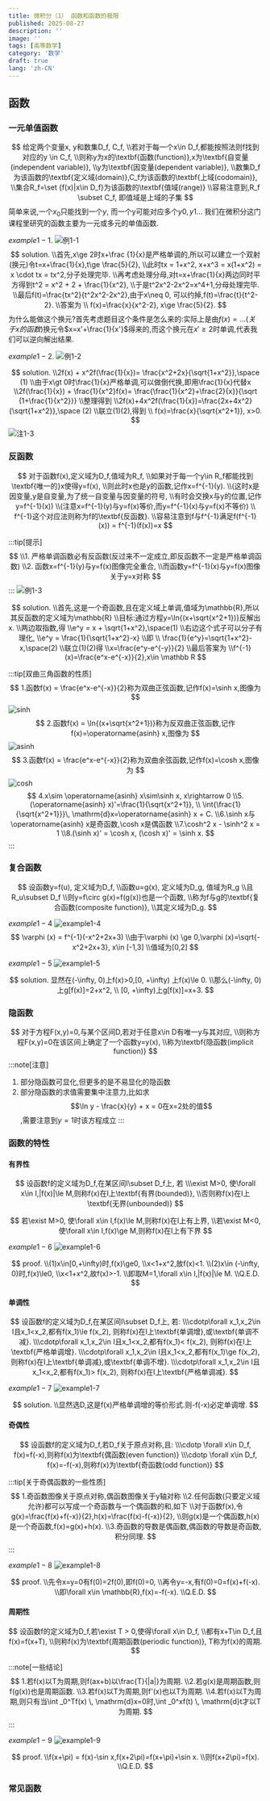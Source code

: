 ```yaml
---
title: 微积分（1） 函数和函数的极限
published: 2025-08-27
description: ''
image: ''
tags: [高等数学]
category: '数学'
draft: true
lang: 'zh-CN'
---
```


## 函数
### 一元单值函数
$$
给定两个变量x, y和数集D_f, C_f,
\\若对于每一个x\in D_f,都能按照法则f找到对应的y \in C_f, 
\\则称y为x的\textbf{函数(function)},x为\textbf{自变量(independent variable)},
\\y为\textbf{因变量(dependent variable)},
\\数集D_f为该函数的\textbf{定义域(domain)},C_f为该函数的\textbf{上域(codomain)},
\\集合R_f=\set {f(x)|x\in D_f}为该函数的\textbf{值域(range)}
\\容易注意到,R_f \subset C_f, 即值域是上域的子集
$$
简单来说,一个$x_0$只能找到一个$y$, 而一个y可能对应多个$y0, y1...$
我们在微积分这门课程里研究的函数主要为一元或多元的单值函数.

$example1-1.$
![例1-1](../../assets/images/calculus/example1-1.png)
$$
solution.
\\首先,x\ge 2时x+\frac {1}{x}是严格单调的,所以可以建立一个双射(换元)令t=x+\frac{1}{x},t\ge \frac{5}{2},
\\此时tx = 1+x^2, x+x^3 = x(1+x^2) = x \cdot tx = tx^2,分子处理完毕.
\\再考虑处理分母,对t=x+\frac{1}{x}两边同时平方得到t^2 = x^2 + 2 + \frac{1}{x^2}, \\于是t^2x^2-2x^2=x^4+1,分母处理完毕.
\\最后f(t)=\frac{tx^2}{t^2x^2-2x^2},由于x\neq 0, 可以约掉,f(t)=\frac{t}{t^2-2}.
\\答案为
\\ f(x)=\frac{x}{x^2-2}, x\ge \frac{5}{2}.
$$
为什么能做这个换元?首先考虑题目这个条件是怎么来的:实际上是由$f(x)=...(关于x的函数)$换元令$x=x'+\frac{1}{x'}$得来的,而这个换元在$x'\ge 2$时单调,代表我们可以逆向解出结果.

$example1-2.$
![例1-2](../../assets/images/calculus/example1-2.png)

$$
solution.
\\2f(x) + x^2f(\frac{1}{x})= \frac{x^2+2x}{\sqrt{1+x^2}},\space (1)
\\由于x\gt 0时\frac{1}{x}严格单调,可以做倒代换,即用\frac{1}{x}代替x
\\2f(\frac{1}{x}) + \frac{1}{x^2}f(x)= \frac{\frac{1}{x^2}+\frac{2}{x}}{\sqrt {1+\frac{1}{x^2}}}
\\整理得到
\\2f(x)+4x^2f(\frac{1}{x})=\frac{2x+4x^2}{\sqrt{1+x^2}},\space (2)
\\联立(1)(2),得到
\\ f(x)=\frac{x}{\sqrt{x^2+1}}, x>0.
$$
![注1-3](../../assets/images/calculus/hint1-3.png)

### 反函数
$$
对于函数f(x),定义域为D_f,值域为R_f,
\\如果对于每一个y\in R_f都能找到\textbf{唯一的}x使得y=f(x),
\\则此时x也是y的函数,记作x=f^{-1}(y).
\\(这时x是因变量,y是自变量,为了统一自变量与因变量的符号,
\\有时会交换x与y的位置,记作y=f^{-1}(x))
\\(注意x=f^{-1}(y)与y=f(x)等价,而y=f^{-1}(x)与y=f(x)不等价)
\\ f^{-1}这个对应法则称为f的\textbf{反函数}.
\\容易注意到f与f^{-1}满足f(f^{-1}(x)) = f^{-1}(f(x))=x
$$

:::tip[提示]
$$
\\1. 严格单调函数必有反函数(反过来不一定成立,即反函数不一定是严格单调函数)
\\2. 函数x=f^{-1}(y)与y=f(x)图像完全重合,
\\而函数y=f^{-1}(x)与y=f(x)图像关于y=x对称
$$
:::
![例1-3](../../assets/images/calculus/example1-3.png)

$$
solution.
\\首先,这是一个奇函数,且在定义域上单调,值域为\mathbb{R},所以其反函数的定义域为\mathbb{R}
\\目标:通过方程y=\ln{(x+\sqrt{x^2+1})}反解出x.
\\两边取指数,得
\\e^y = x + \sqrt{1+x^2},\space(1)
\\右边这个式子可以分子有理化,
\\e^y = \frac{1}{\sqrt{1+x^2}-x}
\\即
\\ \frac{1}{e^y}=\sqrt{1+x^2}-x,\space(2)
\\联立(1)(2)得
\\x=\frac{e^y-e^{-y}}{2}
\\最后答案为
\\f^{-1}(x)=\frac{e^x-e^{-x}}{2},x\in \mathbb R
$$

:::tip[双曲三角函数的性质]
$$
1.函数f(x) = \frac{e^x-e^{-x}}{2}称为双曲正弦函数,记作f(x)=\sinh x,图像为
$$
![sinh](../../assets/images/calculus/sinh.png)
$$
2.函数f(x) = \ln{(x+\sqrt{x^2+1})}称为反双曲正弦函数,记作f(x)=\operatorname{asinh} x,图像为
$$
![asinh](../../assets/images/calculus/asinh.png)
$$
3.函数f(x) = \frac{e^x-e^{-x}}{2}称为双曲余弦函数,记作f(x)=\cosh x,图像为
$$
![cosh](../../assets/images/calculus/cosh.png)
$$
4.x\sim \operatorname{asinh} x\sim\sinh x, x\rightarrow 0
\\5.(\operatorname{asinh} x)'=\frac{1}{\sqrt{x^2+1}}, 
\\ \int{\frac{1}{\sqrt{x^2+1}}}\, \mathrm{d}x=\operatorname{asinh} x + C.
\\6.\sinh x与\operatorname{asinh} x是奇函数,\cosh x是偶函数
\\7.\cosh^2 x - \sinh^2 x = 1
\\8.(\sinh x)' = \cosh x, (\cosh x)' = \sinh x.
$$
:::




### 复合函数
$$
设函数y=f(u), 定义域为D_f,
\\函数u=g(x), 定义域为D_g, 值域为R_g
\\且R_u\subset D_f
\\则y=f\circ g(x)=f(g(x))也是一个函数,
\\称为f与g的\textbf{复合函数(composite function)},
\\其定义域为D_g.
$$

$example1-4$
![example1-4](../../assets/images/calculus/example1-4.png)
$$
\varphi (x) = f^{-1}(-x^2+2x+3)
\\由于\varphi (x) \ge 0,\varphi (x)=\sqrt{-x^2+2x+3}, x\in [-1,3]
\\值域为[0,2]
$$

$example1-5$
![example1-5](../../assets/images/calculus/example1-5.png)

$$
solution.
显然在(-\infty, 0)上f(x)>0,[0, +\infty) 上f(x)\le 0.
\\那么(-\infty, 0)上g[f(x)]=2+x^2,
\\ [0, +\infty)上g[f(x)]=x+3.
$$

### 隐函数
$$
对于方程F(x,y)=0,与某个区间D,若对于任意x\in D有唯一y与其对应,
\\则称方程F(x,y)=0在该区间上确定了一个函数y=y(x),
\\称为\textbf{隐函数(implicit function)}
$$
:::note[注意]
1. 部分隐函数可显化,但更多的是不易显化的隐函数
2. 部分隐函数的求值需要集中注意力,比如求
$$\ln y - \frac{x}{y} + x = 0在x=2处的值$$
,需要注意到$y=1$时该方程成立
:::

### 函数的特性
#### 有界性
$$
设函数f的定义域为D_f,在某区间I\subset D_f上, 若
\\\exist M>0, 使\forall x\in I,|f(x)|\le M,则称f(x)在I上\textbf{有界(bounded)},
\\否则称f(x)在I上\textbf{无界(unbounded)}
$$

$$
若\exist M>0, 使\forall x\in I,f(x)\le M,则称f(x)在I上有上界,
\\若\exist M<0, 使\forall x\in I,f(x)\ge M,则称f(x)在I上有下界
$$

$example1-6$
![example1-6](../../assets/images/calculus/example1-6.png)

$$
proof.
\\(1)x\in[0,+\infty)时,f(x)\ge0,
\\x<1+x^2,故f(x)<1.
\\(2)x\in (-\infty, 0)时,f(x)\le0,
\\x<1+x^2,故f(x)>-1.
\\即取M=1,\forall x\in I,|f(x)|\le M.
\\Q.E.D.
$$

#### 单调性
$$
设函数f的定义域为D_f,在某区间I\subset D_f上, 若:
\\\cdotp\forall x_1,x_2\in I且x_1<x_2,都有f(x_1)\le f(x_2), 则称f(x)在I上\textbf{单调增},或\textbf{单调不减}.
\\\cdotp\forall x_1,x_2\in I且x_1<x_2,都有f(x_1)< f(x_2), 则称f(x)在I上\textbf{严格单调增}.
\\\cdotp\forall x_1,x_2\in I且x_1<x_2,都有f(x_1)\ge f(x_2), 则称f(x)在I上\textbf{单调减},或\textbf{单调不增}.
\\\cdotp\forall x_1,x_2\in I且x_1<x_2,都有f(x_1)> f(x_2), 则称f(x)在I上\textbf{严格单调减}.
$$

$example1-7$
![example1-7](../../assets/images/calculus/example1-7.png)

$$
solution.
\\显然选D,这是f(x)严格单调增的等价形式.则-f(-x)必定单调增.
$$

#### 奇偶性
$$
设函数f的定义域为D_f,若D_f关于原点对称,且:
\\\cdotp \forall x\in D_f, f(x)=f(-x),则称f(x)为\textbf{偶函数(even function)}
\\\cdotp \forall x\in D_f, f(x)=-f(-x),则称f(x)为\textbf{奇函数(odd function)}
$$

:::tip[关于奇偶函数的一些性质]
$$
1.奇函数图像关于原点对称,偶函数图像关于y轴对称
\\2.任何函数(只要定义域允许)都可以写成一个奇函数与一个偶函数的和,如下
\\对于函数f(x),令g(x)=\frac{f(x)+f(-x)}{2},h(x)=\frac{f(x)-f(-x)}{2},
\\则g(x)是一个偶函数,h(x)是一个奇函数,f(x)=g(x)+h(x).
\\3.奇函数的导数是偶函数,偶函数的导数是奇函数,积分同理.
$$
:::

$example1-8$
![example1-8](../../assets/images/calculus/example1-8.png)

$$
proof.
\\先令x=y=0有f(0)=2f(0),即f(0)=0,
\\再令y=-x,有f(0)=0=f(x)+f(-x).
\\即\forall x\in \mathbb{R},f(x)=-f(-x).
\\Q.E.D.
$$

#### 周期性
$$
设函数f的定义域为D_f,若\exist T > 0,使得\forall x\in D_f,
\\都有x+T\in D_f,且f(x)=f(x+T),
\\则称f(x)为\textbf{周期函数(periodic function)}, 
T称为f(x)的周期.
$$

:::note[一些结论]
$$
1.若f(x)以T为周期,则f(ax+b)以\frac{T}{|a|}为周期.
\\2.若g(x)是周期函数,则f(g(x))也是周期函数.
\\3.若f(x)以T为周期,则f'(x)也以T为周期.
\\4.若f(x)以T为周期,则只有当\int _0^Tf(x) \, \mathrm{d}x=0时,\int _0^xf(t) \, \mathrm{d}t才以T为周期.
$$
:::

$example1-9$
![example1-9](../../assets/images/calculus/example1-9.png)

$$
proof.
\\f(x+\pi) = f(x)-\sin x,f(x+2\pi)=f(x+\pi)+\sin x.
\\则f(x+2\pi)=f(x).
\\Q.E.D.
$$

### 常见函数
